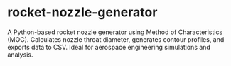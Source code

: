 # rocket-nozzle-generator
A Python-based rocket nozzle generator using Method of Characteristics (MOC). Calculates nozzle throat diameter, generates contour profiles, and exports data to CSV. Ideal for aerospace engineering simulations and analysis.
